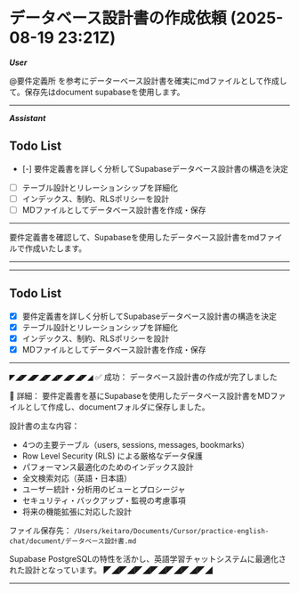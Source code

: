 <!-- Generated by SpecStory -->

# データベース設計書の作成依頼 (2025-08-19 23:21Z)

_**User**_

@要件定義所 を参考にデーターベース設計書を確実にmdファイルとして作成して。保存先はdocument supabaseを使用します。

---

_**Assistant**_

## Todo List

- [-] 要件定義書を詳しく分析してSupabaseデータベース設計書の構造を決定
- [ ] テーブル設計とリレーションシップを詳細化
- [ ] インデックス、制約、RLSポリシーを設計
- [ ] MDファイルとしてデータベース設計書を作成・保存

---

要件定義書を確認して、Supabaseを使用したデータベース設計書をmdファイルで作成いたします。

---



---

## Todo List

- [x] 要件定義書を詳しく分析してSupabaseデータベース設計書の構造を決定
- [x] テーブル設計とリレーションシップを詳細化
- [x] インデックス、制約、RLSポリシーを設計
- [x] MDファイルとしてデータベース設計書を作成・保存

---

◤◢◤◢◤◢◤◢◤◢◤◢◤◢
✅ 成功：
データベース設計書の作成が完了しました

📝 詳細：
要件定義書を基にSupabaseを使用したデータベース設計書をMDファイルとして作成し、documentフォルダに保存しました。

設計書の主な内容：
- 4つの主要テーブル（users, sessions, messages, bookmarks）
- Row Level Security (RLS) による厳格なデータ保護
- パフォーマンス最適化のためのインデックス設計
- 全文検索対応（英語・日本語）
- ユーザー統計・分析用のビューとプロシージャ
- セキュリティ・バックアップ・監視の考慮事項
- 将来の機能拡張に対応した設計

ファイル保存先：
`/Users/keitaro/Documents/Cursor/practice-english-chat/document/データベース設計書.md`

Supabase PostgreSQLの特性を活かし、英語学習チャットシステムに最適化された設計となっています。
◤◢◤◢◤◢◤◢◤◢◤◢◤◢

---

